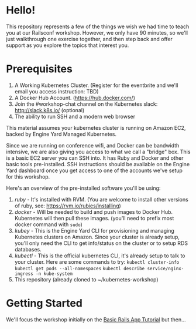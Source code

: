 # Hello!

This repository represents a few of the things we wish we had time to teach you at our Railsconf workshop. However, we only have 90 minutes, so we'll just walkthrough one exercise together, and then step back and offer support as you explore the topics that interest you.

# Prerequisites

1. A Working Kubernetes Cluster. (Register for the eventbrite and we'll email you access instruction: TBD)
2. A Docker Hub Account. (https://hub.docker.com/)
3. Join the #workshop-chat channel on the Kubernetes slack: http://slack.k8s.io/ (optional)
4. The ability to run SSH and a modern web browser

This material assumes your kubernetes cluster is running on Amazon EC2, backed by Engine Yard Managed Kubernetes.

Since we are running on conference wifi, and Docker can be bandwidth intensive, we are also giving you access to what we call a "bridge" box. This is a basic EC2 server you can SSH into. It has Ruby and Docker and other basic tools pre-installed. SSH instructions should be available on the Engine Yard dashboard once you get access to one of the accounts we've setup for this workshop.

Here's an overview of the pre-installed software you'll be using:

1. *ruby* - It's installed with RVM. (You are welcome to install other versions of ruby, see: https://rvm.io/rubies/installing)
2. *docker* - Will be needed to build and push images to Docker Hub. Kubernetes will then pull these images. (you'll need to prefix most docker command with `sudo`)
3. *kubey* - This is the Engine Yard CLI for provisioning and managing Kubernetes clusters on Amazon. Since your cluster is already setup, you'll only need the CLI to get info/status on the cluster or to setup RDS databases.
4. *kubectl* - This is the official kubernetes CLI, it's already setup to talk to your cluster. Here are some commands to try: `kubectl cluster-info` `kubectl get pods --all-namespaces` `kubectl describe service/nginx-ingress -n kube-system`
5. This repository (already cloned to ~/kubernetes-workshop)

# Getting Started

We'll focus the workshop initially on the [Basic Rails App Tutorial]((01-basic-rails-app/README.md)) but then...
